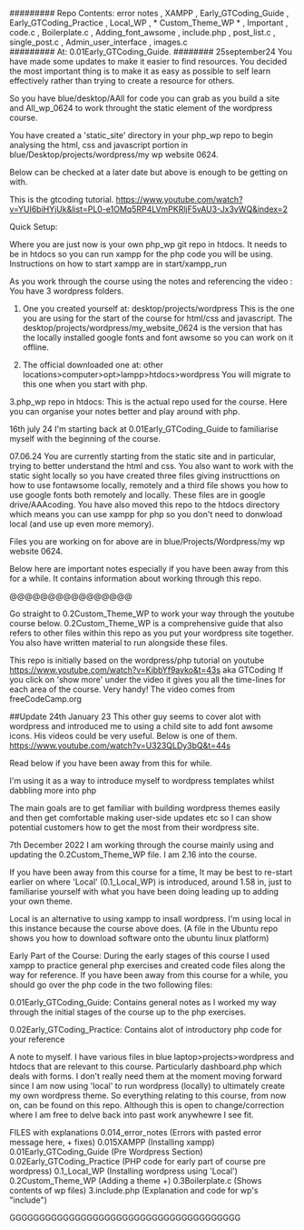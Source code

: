 #########
Repo Contents: 
error notes  ,  XAMPP  ,  Early_GTCoding_Guide  ,  Early_GTCoding_Practice  ,  Local_WP  ,  * Custom_Theme_WP *  ,  Important  ,  code.c   ,  Boilerplate.c  ,  Adding_font_awsome  ,  include.php  ,  post_list.c  ,  single_post.c  ,  Admin_user_interface  ,  images.c  
#########
At: 0.01Early_GTCoding_Guide.
########
25september24
You have made some updates to make it easier to find resources. You decided the most important thing is to make it as easy as possible to self learn effectively rather than trying to create a resource for others. 

So you have blue/desktop/AAll for code you can grab as you build a site and All_wp_0624 to work throught the static element of the wordpress course. 

You have created a 'static_site' directory in your php_wp repo to begin analysing the html, css and javascript portion in blue/Desktop/projects/wordpress/my wp website 0624.

Below can be checked at a later date but above is enough to be getting on with. 

This is the gtcoding tutorial.
https://www.youtube.com/watch?v=YUI6biHYjUk&list=PL0-e1OMq5RP4LVmPKRljF5vAU3-Jx3yWQ&index=2

Quick Setup: 

Where you are just now is your own php_wp git repo in htdocs. It needs to be in htdocs so you can run xampp for the php code you will be using. 
Instructions on how to start xampp are in start/xampp_run

As you work through the course using the notes and referencing the video :
You have 3 wordpress folders. 
1. One you created yourself at:
desktop/projects/wordpress
This is the one you are using for the start of the course for html/css and javascript.
The desktop/projects/wordpress/my_website_0624 is the version that has the locally installed google fonts and font awsome so you can work on it offline.


2. The official downloaded one at: other locations>computer>opt>lampp>htdocs>wordpress
You will migrate to this one when you start with php.

3.php_wp repo in htdocs: This is the actual repo used for the course. Here you can organise your notes better and play around with php.



16th july 24
I'm starting back at
0.01Early_GTCoding_Guide
to familiarise myself with the beginning of the course.

07.06.24
You are currently starting from the static site and in particular, trying to better understand the html and css. You also want to work with the static sight locally so you have created three files giving instructtions on how to use fontawsome locally, remotely and a third file shows you how to use google fonts both remotely and locally. These files are in google drive/AAAcoding. You have also moved this repo to the htdocs directory which means you can use xampp for php so you don't need to donwload local (and use up even more memory).


Files you are working on for above are in blue/Projects/Wordpress/my wp website 0624.

Below here are important notes especially if you have been away from this for a while. It contains information about working through this repo. 

@@@@@@@@@@@@@@@@


Go straight to 0.2Custom_Theme_WP to work your way through the youtube course below. 0.2Custom_Theme_WP is a comprehensive guide that also refers to other files within this repo as you put your wordpress site together. You also have written material to run alongside these files.

This repo is initially based on the wordpress/php tutorial on youtube https://www.youtube.com/watch?v=KibbYf9avko&t=43s  aka GTCoding
If you click on 'show more' under the video it gives you all the time-lines for each area of the course. Very handy!
The video comes from freeCodeCamp.org

##Update 24th January 23
This other guy seems to cover alot with wordpress and introduced me to using a child site to add font awsome icons.
His videos could be very useful. Below is one of them.
https://www.youtube.com/watch?v=U323QLDy3bQ&t=44s

Read below if you have been away from this for while.

I'm using it as a way to introduce myself to wordpress templates whilst dabbling more into php

The main goals are to get familiar with building wordpress themes easily and then get comfortable making user-side updates etc so I can show potential customers how to get the most from their wordpress site. 

7th December 2022
I am working through the course mainly using and updating the 0.2Custom_Theme_WP  file.
I am 2.16 into the course.

If you have been away from this course for a time, It may be best to re-start earlier on where 'Local' (0.1_Local_WP) is introduced, around 1.58 in, just to familiarise yourself with what you have been doing leading up to adding your own theme. 

Local is an alternative to using xampp to insall wordpress. I'm using local in this instance because the course above does. (A file in the Ubuntu repo shows you how to download software onto the ubuntu linux platform)

Early Part of the Course:
During the early stages of this course I used xampp to practice general php exercises and created code files along the way for reference. If you have been away from this course for a while, you should go over the php code in the two following files:

0.01Early_GTCoding_Guide: Contains general notes as I worked my way through the initial stages of the course up to the php exercises.

0.02Early_GTCoding_Practice:  Contains alot of introductory php code for your reference

A note to myself. 
I have various files in blue laptop>projects>wordpress   and   htdocs  that are relevant to this course. Particularly dashboard.php which deals with forms.
I don't really need them at the moment moving forward since I am now using 'local' to run wordpress (locally) to ultimately create my own wordpress theme. So everything relating to this course, from now on, can be found on this repo. Although this is open to change/correction where I am free to delve back into past work anywhewre I see fit. 




FILES with explanations
0.014_error_notes (Errors with pasted error message here, + fixes)
0.015XAMPP  (Installing xampp)
0.01Early_GTCoding_Guide (Pre Wordpress Section)
0.02Early_GTCoding_Practice (PHP code for early part of course pre wordpress)
0.1_Local_WP (Installing wordpress using 'Local') 
0.2Custom_Theme_WP  (Adding a theme +) 
0.3Boilerplate.c (Shows contents of wp files)
3.include.php (Explanation and code for wp's "include")


GGGGGGGGGGGGGGGGGGGGGGGGGGGGGGGGGGGGGGG

